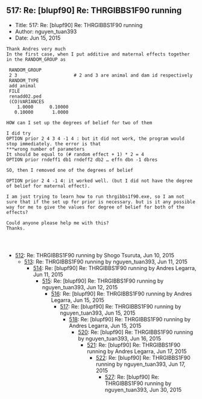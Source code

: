 ## 517: Re: [blupf90] Re: THRGIBBS1F90 running

- Title: 517: Re: [blupf90] Re: THRGIBBS1F90 running
- Author: nguyen_tuan393
- Date: Jun 15, 2015

```
Thank Andres very much
In the first case, when I put additive and maternal effects together in the RANDOM_GROUP as

 RANDOM_GROUP
 2 3                     # 2 and 3 are animal and dam id respectively
 RANDOM_TYPE
 add_animal
 FILE
 renadd02.ped
 (CO)VARIANCES
    1.0000      0.10000    
   0.10000       1.0000

HOW can I set up the degrees of belief for two of them

I did try 
OPTION prior 2 4 3 4 -1 4 : but it did not work, the program would stop immediately. the error is that 
***wrong number of parameters
It should be equal to (# random effect + 1) * 2 = 4
OPTION prior rndeff1 db1 rndeff2 db2 … effn dbn -1 dbres

SO, then I removed one of the degrees of belief

OPTION prior 2 4 -1 4: it worked well. (but I did not have the degree of belief for maternal effect).

I am just trying to learn how to run thrgibbs1f90.exe, so I am not sure that if the set up for prior is necessary. but is it any possible way for me to give the values for degree of belief for both of the effects?

Could anyone please help me with this?
Thanks.


 
```

- [512](0512.md): Re: THRGIBBS1F90 running by Shogo Tsuruta, Jun 10, 2015
    - [513](0513.md): Re: THRGIBBS1F90 running by nguyen_tuan393, Jun 11, 2015
        - [514](0514.md): Re: [blupf90] Re: THRGIBBS1F90 running by Andres Legarra, Jun 11, 2015
            - [515](0515.md): Re: [blupf90] Re: THRGIBBS1F90 running by nguyen_tuan393, Jun 12, 2015
                - [516](0516.md): Re: [blupf90] Re: THRGIBBS1F90 running by Andres Legarra, Jun 15, 2015
                    - [517](0517.md): Re: [blupf90] Re: THRGIBBS1F90 running by nguyen_tuan393, Jun 15, 2015
                        - [518](0518.md): Re: [blupf90] Re: THRGIBBS1F90 running by Andres Legarra, Jun 15, 2015
                            - [520](0520.md): Re: [blupf90] Re: THRGIBBS1F90 running by nguyen_tuan393, Jun 16, 2015
                                - [521](0521.md): Re: [blupf90] Re: THRGIBBS1F90 running by Andres Legarra, Jun 17, 2015
                                    - [522](0522.md): Re: [blupf90] Re: THRGIBBS1F90 running by nguyen_tuan393, Jun 17, 2015
                                        - [527](0527.md): Re: [blupf90] Re: THRGIBBS1F90 running by nguyen_tuan393, Jun 30, 2015
